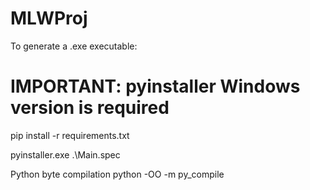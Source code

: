 # MLWProj

To generate a .exe executable:
# IMPORTANT: pyinstaller Windows version is required
pip install -r requirements.txt

pyinstaller.exe .\Main.spec

Python byte compilation
python -OO -m py_compile <your program.py>